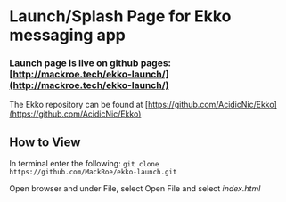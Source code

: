 # Launch/Splash Page for Ekko messaging app

### Launch page is live on github pages: [http://mackroe.tech/ekko-launch/](http://mackroe.tech/ekko-launch/)
The Ekko repository can be found at [https://github.com/AcidicNic/Ekko](https://github.com/AcidicNic/Ekko)

## How to View

In terminal enter the following:
`git clone https://github.com/MackRoe/ekko-launch.git`

Open browser and under File, select Open File and select *index.html*
